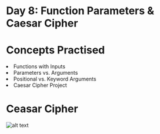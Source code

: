 # Day 8: Function Parameters & Caesar Cipher

# Concepts Practised
<li> Functions with Inputs </li>
<li> Parameters vs. Arguments </li>
<li> Positional vs. Keyword Arguments </li>
<li> Caesar Cipher Project </li>

# Ceasar Cipher
![alt text](https://github.com/marroth2808/100-Days-of-Code-The-Complete-Python-Pro-Bootcamp/blob/main/Day%2008/Ceasar%20Cipher.gif)



